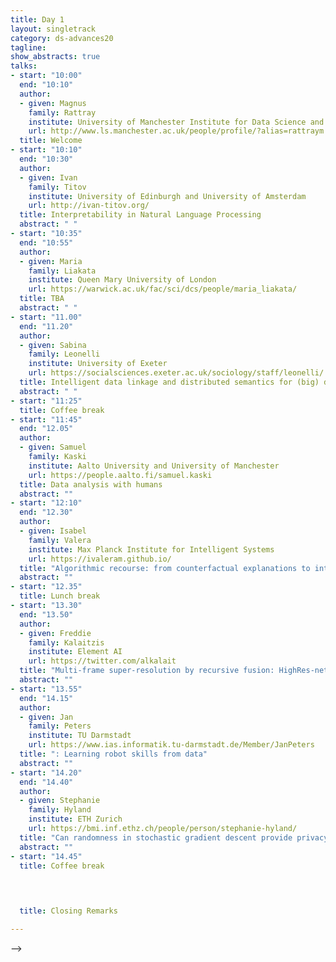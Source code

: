```yaml
---
title: Day 1 
layout: singletrack
category: ds-advances20
tagline: 
show_abstracts: true
talks:
- start: "10:00"
  end: "10:10"
  author:
  - given: Magnus 
    family: Rattray
    institute: University of Manchester Institute for Data Science and AI
    url: http://www.ls.manchester.ac.uk/people/profile/?alias=rattraym
  title: Welcome
- start: "10:10"
  end: "10:30"
  author: 
  - given: Ivan
    family: Titov
    institute: University of Edinburgh and University of Amsterdam
    url: http://ivan-titov.org/
  title: Interpretability in Natural Language Processing
  abstract: " "
- start: "10:35"
  end: "10:55"
  author:
  - given: Maria
    family: Liakata
    institute: Queen Mary University of London 
    url: https://warwick.ac.uk/fac/sci/dcs/people/maria_liakata/
  title: TBA
  abstract: " "
- start: "11.00"
  end: "11.20"
  author:
  - given: Sabina
    family: Leonelli
    institute: University of Exeter
    url: https://socialsciences.exeter.ac.uk/sociology/staff/leonelli/
  title: Intelligent data linkage and distributed semantics for (big) data interpretation
  abstract: " "
- start: "11:25"
  title: Coffee break
- start: "11:45"
  end: "12.05"
  author:
  - given: Samuel
    family: Kaski
    institute: Aalto University and University of Manchester
    url: https://people.aalto.fi/samuel.kaski
  title: Data analysis with humans
  abstract: ""
- start: "12:10"
  end: "12.30"
  author:
  - given: Isabel
    family: Valera
    institute: Max Planck Institute for Intelligent Systems
    url: https://ivaleram.github.io/
  title: "Algorithmic recourse: from counterfactual explanations to interventions"
  abstract: ""
- start: "12.35"
  title: Lunch break
- start: "13.30"
  end: "13.50"
  author:
  - given: Freddie
    family: Kalaitzis
    institute: Element AI
    url: https://twitter.com/alkalait
  title: "Multi-frame super-resolution by recursive fusion: HighRes-net, the tech and beyond"
  abstract: ""
- start: "13.55"
  end: "14.15"
  author:
  - given: Jan
    family: Peters
    institute: TU Darmstadt
    url: https://www.ias.informatik.tu-darmstadt.de/Member/JanPeters
  title: ": Learning robot skills from data"
  abstract: ""
- start: "14.20"
  end: "14.40"
  author:
  - given: Stephanie
    family: Hyland
    institute: ETH Zurich
    url: https://bmi.inf.ethz.ch/people/person/stephanie-hyland/
  title: "Can randomness in stochastic gradient descent provide privacy?"
  abstract: ""
- start: "14.45"
  title: Coffee break
 
 


  title: Closing Remarks

---
```

 -->
